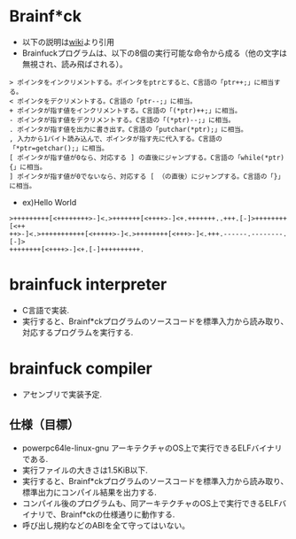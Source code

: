 # Brainf*ck
- 以下の説明は[wiki](https://ja.wikipedia.org/wiki/Brainfuck)より引用
- Brainfuckプログラムは、以下の8個の実行可能な命令から成る（他の文字は無視され、読み飛ばされる）。
```
> ポインタをインクリメントする。ポインタをptrとすると、C言語の「ptr++;」に相当する。
< ポインタをデクリメントする。C言語の「ptr--;」に相当。
+ ポインタが指す値をインクリメントする。C言語の「(*ptr)++;」に相当。
- ポインタが指す値をデクリメントする。C言語の「(*ptr)--;」に相当。
. ポインタが指す値を出力に書き出す。C言語の「putchar(*ptr);」に相当。
, 入力から1バイト読み込んで、ポインタが指す先に代入する。C言語の「*ptr=getchar();」に相当。
[ ポインタが指す値が0なら、対応する ] の直後にジャンプする。C言語の「while(*ptr){」に相当。
] ポインタが指す値が0でないなら、対応する [ （の直後）にジャンプする。C言語の「}」に相当。
```
- ex)Hello World
```
>+++++++++[<++++++++>-]<.>+++++++[<++++>-]<+.+++++++..+++.[-]>++++++++[<++
++>-]<.>+++++++++++[<+++++>-]<.>++++++++[<+++>-]<.+++.------.--------.[-]>
++++++++[<++++>-]<+.[-]++++++++++.
```
# brainfuck interpreter
- C言語で実装.
- 実行すると、Brainf*ckプログラムのソースコードを標準入力から読み取り、対応するプログラムを実行する.
# brainfuck compiler
- アセンブリで実装予定.
## 仕様（目標）
- powerpc64le-linux-gnu アーキテクチャのOS上で実行できるELFバイナリである.
- 実行ファイルの大きさは1.5KiB以下.
- 実行すると、Brainf*ckプログラムのソースコードを標準入力から読み取り、標準出力にコンパイル結果を出力する.
- コンパイル後のプログラムも、同アーキテクチャのOS上で実行できるELFバイナリで、Brainf*ckの仕様通りに動作する.
- 呼び出し規約などのABIを全て守ってはいない。
